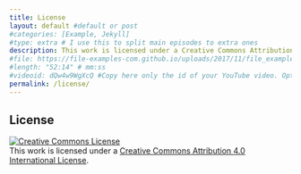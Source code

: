 ```yaml
---
title: License
layout: default #default or post
#categories: [Example, Jekyll]
#type: extra # I use this to split main episodes to extra ones
description: This work is licensed under a Creative Commons Attribution 4.0 International License.
#file: https://file-examples-com.github.io/uploads/2017/11/file_example_MP3_700KB.mp3 #Link to your .mp3 file
#length: "52:14" # mm:ss
#videoid: dQw4w9WgXcQ #Copy here only the id of your YouTube video. Optional
permalink: /license/
---
```


## License
[![Creative Commons License](https://i.creativecommons.org/l/by/4.0/88x31.png)](http://creativecommons.org/licenses/by/4.0/)  
This work is licensed under a [Creative Commons Attribution 4.0 International License](http://creativecommons.org/licenses/by/4.0/).
